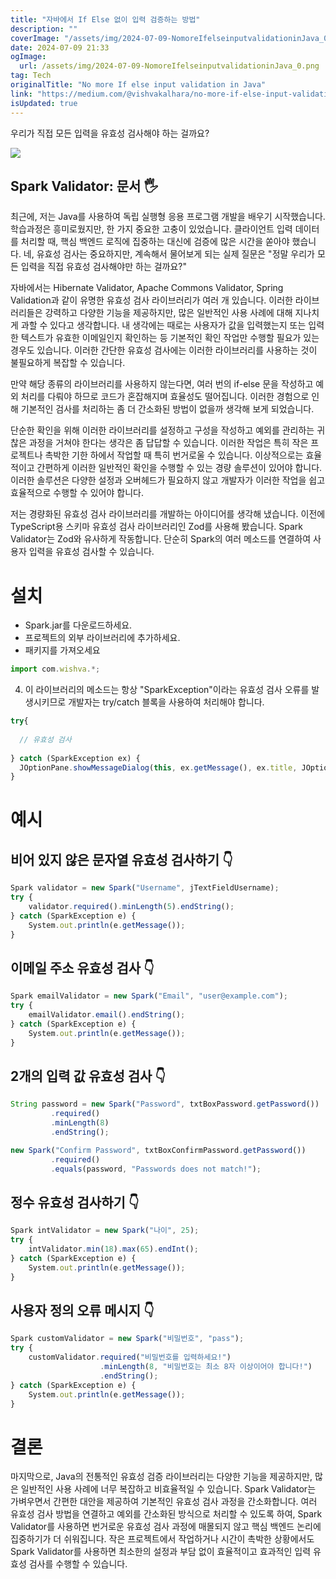 ```yaml
---
title: "자바에서 If Else 없이 입력 검증하는 방법"
description: ""
coverImage: "/assets/img/2024-07-09-NomoreIfelseinputvalidationinJava_0.png"
date: 2024-07-09 21:33
ogImage: 
  url: /assets/img/2024-07-09-NomoreIfelseinputvalidationinJava_0.png
tag: Tech
originalTitle: "No more If else input validation in Java"
link: "https://medium.com/@vishvakalhara/no-more-if-else-input-validation-in-java-ccdc931439f9"
isUpdated: true
---
```





우리가 직접 모든 입력을 유효성 검사해야 하는 걸까요?

<img src="/assets/img/2024-07-09-NomoreIfelseinputvalidationinJava_0.png" />

## Spark Validator: 문서 🖐️

최근에, 저는 Java를 사용하여 독립 실행형 응용 프로그램 개발을 배우기 시작했습니다. 학습과정은 흥미로웠지만, 한 가지 중요한 고충이 있었습니다. 클라이언트 입력 데이터를 처리할 때, 핵심 백엔드 로직에 집중하는 대신에 검증에 많은 시간을 쏟아야 했습니다. 네, 유효성 검사는 중요하지만, 계속해서 물어보게 되는 실제 질문은 "정말 우리가 모든 입력을 직접 유효성 검사해야만 하는 걸까요?"

<div class="content-ad"></div>

자바에서는 Hibernate Validator, Apache Commons Validator, Spring Validation과 같이 유명한 유효성 검사 라이브러리가 여러 개 있습니다. 이러한 라이브러리들은 강력하고 다양한 기능을 제공하지만, 많은 일반적인 사용 사례에 대해 지나치게 과할 수 있다고 생각합니다. 내 생각에는 때로는 사용자가 값을 입력했는지 또는 입력한 텍스트가 유효한 이메일인지 확인하는 등 기본적인 확인 작업만 수행할 필요가 있는 경우도 있습니다. 이러한 간단한 유효성 검사에는 이러한 라이브러리를 사용하는 것이 불필요하게 복잡할 수 있습니다.

만약 해당 종류의 라이브러리를 사용하지 않는다면, 여러 번의 if-else 문을 작성하고 예외 처리를 다뤄야 하므로 코드가 혼잡해지며 효율성도 떨어집니다. 이러한 경험으로 인해 기본적인 검사를 처리하는 좀 더 간소화된 방법이 없을까 생각해 보게 되었습니다.

단순한 확인을 위해 이러한 라이브러리를 설정하고 구성을 작성하고 예외를 관리하는 귀찮은 과정을 거쳐야 한다는 생각은 좀 답답할 수 있습니다. 이러한 작업은 특히 작은 프로젝트나 촉박한 기한 하에서 작업할 때 특히 번거로울 수 있습니다. 이상적으로는 효율적이고 간편하게 이러한 일반적인 확인을 수행할 수 있는 경량 솔루션이 있어야 합니다. 이러한 솔루션은 다양한 설정과 오버헤드가 필요하지 않고 개발자가 이러한 작업을 쉽고 효율적으로 수행할 수 있어야 합니다.

저는 경량화된 유효성 검사 라이브러리를 개발하는 아이디어를 생각해 냈습니다. 이전에 TypeScript용 스키마 유효성 검사 라이브러리인 Zod를 사용해 봤습니다. Spark Validator는 Zod와 유사하게 작동합니다. 단순히 Spark의 여러 메소드를 연결하여 사용자 입력을 유효성 검사할 수 있습니다.

<div class="content-ad"></div>

# 설치

- Spark.jar를 다운로드하세요.
- 프로젝트의 외부 라이브러리에 추가하세요.
- 패키지를 가져오세요

```js
import com.wishva.*;
```

4. 이 라이브러리의 메소드는 항상 "SparkException"이라는 유효성 검사 오류를 발생시키므로 개발자는 try/catch 블록을 사용하여 처리해야 합니다.

<div class="content-ad"></div>

```js
try{
  
  // 유효성 검사
  
} catch (SparkException ex) {
  JOptionPane.showMessageDialog(this, ex.getMessage(), ex.title, JOptionPane.ERROR_MESSAGE);
}
```

# 예시

## 비어 있지 않은 문자열 유효성 검사하기 👇

```js
Spark validator = new Spark("Username", jTextFieldUsername);
try {
    validator.required().minLength(5).endString();
} catch (SparkException e) {
    System.out.println(e.getMessage());
}
```

<div class="content-ad"></div>

## 이메일 주소 유효성 검사 👇

```js
Spark emailValidator = new Spark("Email", "user@example.com");
try {
    emailValidator.email().endString();
} catch (SparkException e) {
    System.out.println(e.getMessage());
}
```

## 2개의 입력 값 유효성 검사 👇

```js
String password = new Spark("Password", txtBoxPassword.getPassword())
         .required()
         .minLength(8)
         .endString();

new Spark("Confirm Password", txtBoxConfirmPassword.getPassword())
         .required()
         .equals(password, "Passwords does not match!");
```  

<div class="content-ad"></div>

## 정수 유효성 검사하기 👇

```js
Spark intValidator = new Spark("나이", 25);
try {
    intValidator.min(18).max(65).endInt();
} catch (SparkException e) {
    System.out.println(e.getMessage());
}
```

## 사용자 정의 오류 메시지 👇

```js
Spark customValidator = new Spark("비밀번호", "pass");
try {
    customValidator.required("비밀번호를 입력하세요!")
                    .minLength(8, "비밀번호는 최소 8자 이상이어야 합니다!")
                    .endString();
} catch (SparkException e) {
    System.out.println(e.getMessage());
}
```  

<div class="content-ad"></div>

# 결론

마지막으로, Java의 전통적인 유효성 검증 라이브러리는 다양한 기능을 제공하지만, 많은 일반적인 사용 사례에 너무 복잡하고 비효율적일 수 있습니다. Spark Validator는 가벼우면서 간편한 대안을 제공하여 기본적인 유효성 검사 과정을 간소화합니다. 여러 유효성 검사 방법을 연결하고 예외를 간소화된 방식으로 처리할 수 있도록 하여, Spark Validator를 사용하면 번거로운 유효성 검사 과정에 매몰되지 않고 핵심 백엔드 논리에 집중하기가 더 쉬워집니다. 작은 프로젝트에서 작업하거나 시간이 촉박한 상황에서도 Spark Validator를 사용하면 최소한의 설정과 부담 없이 효율적이고 효과적인 입력 유효성 검사를 수행할 수 있습니다.
